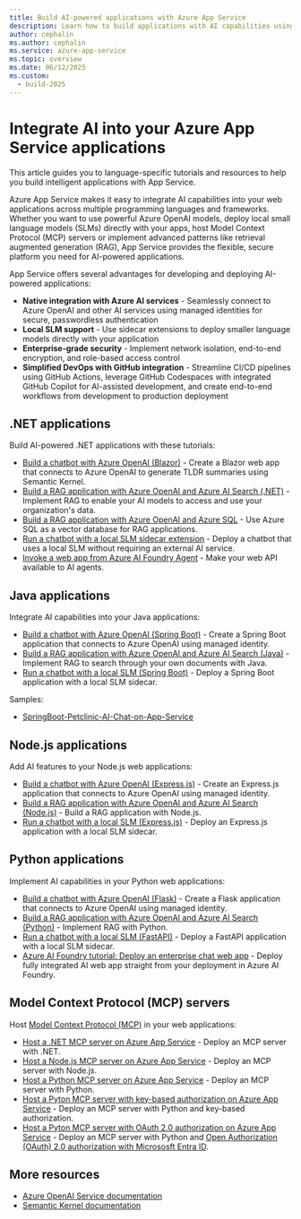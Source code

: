 ```yaml
---
title: Build AI-powered applications with Azure App Service
description: Learn how to build applications with AI capabilities using Azure OpenAI, local small language models (SLMs), and other AI features in different programming languages and frameworks.
author: cephalin
ms.author: cephalin
ms.service: azure-app-service
ms.topic: overview
ms.date: 06/12/2025
ms.custom:
  - build-2025
---
```


# Integrate AI into your Azure App Service applications

This article guides you to language-specific tutorials and resources to help you build intelligent applications with App Service.

Azure App Service makes it easy to integrate AI capabilities into your web applications across multiple programming languages and frameworks. Whether you want to use powerful Azure OpenAI models, deploy local small language models (SLMs) directly with your apps, host Model Context Protocol (MCP) servers or implement advanced patterns like retrieval augmented generation (RAG), App Service provides the flexible, secure platform you need for AI-powered applications.

App Service offers several advantages for developing and deploying AI-powered applications:

- **Native integration with Azure AI services** - Seamlessly connect to Azure OpenAI and other AI services using managed identities for secure, passwordless authentication
- **Local SLM support** - Use sidecar extensions to deploy smaller language models directly with your application
- **Enterprise-grade security** - Implement network isolation, end-to-end encryption, and role-based access control
- **Simplified DevOps with GitHub integration** - Streamline CI/CD pipelines using GitHub Actions, leverage GitHub Codespaces with integrated GitHub Copilot for AI-assisted development, and create end-to-end workflows from development to production deployment

## .NET applications

Build AI-powered .NET applications with these tutorials:

- [Build a chatbot with Azure OpenAI (Blazor)](tutorial-ai-openai-chatbot-dotnet.md) - Create a Blazor web app that connects to Azure OpenAI to generate TLDR summaries using Semantic Kernel.
- [Build a RAG application with Azure OpenAI and Azure AI Search (.NET)](tutorial-ai-openai-search-dotnet.md) - Implement RAG to enable your AI models to access and use your organization's data.
- [Build a RAG application with Azure OpenAI and Azure SQL](deploy-intelligent-apps-dotnet-to-azure-sql.md) - Use Azure SQL as a vector database for RAG applications.
- [Run a chatbot with a local SLM sidecar extension](tutorial-ai-slm-dotnet.md) - Deploy a chatbot that uses a local SLM without requiring an external AI service.
- [Invoke a web app from Azure AI Foundry Agent](invoke-openapi-web-app-from-azure-ai-agent-service.md) - Make your web API available to AI agents.

## Java applications

Integrate AI capabilities into your Java applications:

- [Build a chatbot with Azure OpenAI (Spring Boot)](tutorial-ai-openai-chatbot-java.md) - Create a Spring Boot application that connects to Azure OpenAI using managed identity.
- [Build a RAG application with Azure OpenAI and Azure AI Search (Java)](tutorial-ai-openai-search-java.md) - Implement RAG to search through your own documents with Java.
- [Run a chatbot with a local SLM (Spring Boot)](tutorial-ai-slm-spring-boot.md) - Deploy a Spring Boot application with a local SLM sidecar.

Samples:

- [SpringBoot-Petclinic-AI-Chat-on-App-Service](https://github.com/Azure-Samples/SpringBoot-Petclinic-AI-Chat-on-App-Service)

## Node.js applications

Add AI features to your Node.js web applications:

- [Build a chatbot with Azure OpenAI (Express.js)](tutorial-ai-openai-chatbot-node.md) - Create an Express.js application that connects to Azure OpenAI using managed identity.
- [Build a RAG application with Azure OpenAI and Azure AI Search (Node.js)](tutorial-ai-openai-search-nodejs.md) - Build a RAG application with Node.js.
- [Run a chatbot with a local SLM (Express.js)](tutorial-ai-slm-expressjs.md) - Deploy an Express.js application with a local SLM sidecar.

## Python applications

Implement AI capabilities in your Python web applications:

- [Build a chatbot with Azure OpenAI (Flask)](tutorial-ai-openai-chatbot-python.md) - Create a Flask application that connects to Azure OpenAI using managed identity.
- [Build a RAG application with Azure OpenAI and Azure AI Search (Python)](tutorial-ai-openai-search-python.md) - Implement RAG with Python.
- [Run a chatbot with a local SLM (FastAPI)](tutorial-ai-slm-fastapi.md) - Deploy a FastAPI application with a local SLM sidecar.
- [Azure AI Foundry tutorial: Deploy an enterprise chat web app](/azure/ai-foundry/tutorials/deploy-chat-web-app?toc=/azure/app-service/toc.json&bc=/azure/bread/toc.json) - Deploy fully integrated AI web app straight from your deployment in Azure AI Foundry. 

## Model Context Protocol (MCP) servers

Host [Model Context Protocol (MCP)](https://modelcontextprotocol.io/introduction) in your web applications:

- [Host a .NET MCP server on Azure App Service](https://github.com/Azure-Samples/remote-mcp-webapp-dotnet) - Deploy an MCP server with .NET.
- [Host a Node.js MCP server on Azure App Service](https://github.com/Azure-Samples/remote-mcp-webapp-node) - Deploy an MCP server with Node.js.
- [Host a Python MCP server on Azure App Service](https://github.com/Azure-Samples/remote-mcp-webapp-python) - Deploy an MCP server with Python.
- [Host a Pyton MCP server with key-based authorization on Azure App Service](https://github.com/Azure-Samples/remote-mcp-webapp-python-auth) - Deploy an MCP server with Python and key-based authorization.
- [Host a Pyton MCP server with OAuth 2.0 authorization on Azure App Service](https://github.com/Azure-Samples/remote-mcp-webapp-python-auth-oauth) - Deploy an MCP server with Python and [Open Authorization (OAuth) 2.0 authorization with Micrososft Entra ID](/entra/architecture/auth-oauth2).

## More resources

- [Azure OpenAI Service documentation](/azure/ai-services/openai/)
- [Semantic Kernel documentation](/semantic-kernel/)

